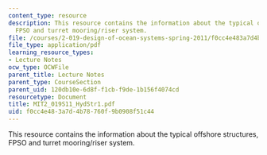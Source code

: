 ```yaml
---
content_type: resource
description: This resource contains the information about the typical offshore structures,
  FPSO and turret mooring/riser system.
file: /courses/2-019-design-of-ocean-systems-spring-2011/f0cc4e483a7d4b78760f9b0908f51c44_MIT2_019S11_HydStr1.pdf
file_type: application/pdf
learning_resource_types:
- Lecture Notes
ocw_type: OCWFile
parent_title: Lecture Notes
parent_type: CourseSection
parent_uid: 120db10e-6d8f-f1cb-f9de-1b156f4074cd
resourcetype: Document
title: MIT2_019S11_HydStr1.pdf
uid: f0cc4e48-3a7d-4b78-760f-9b0908f51c44
---
```

This resource contains the information about the typical offshore structures, FPSO and turret mooring/riser system.

